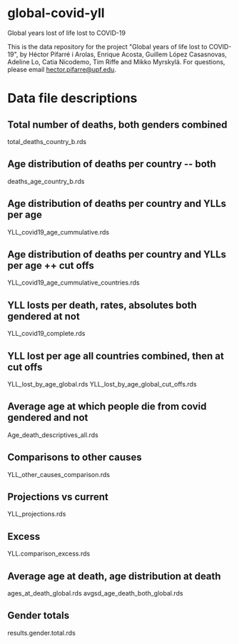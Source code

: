# global-covid-yll
Global years lost of life lost to COVID-19

This is the data repository for the project "Global years of life lost to COVID-19", by Héctor Pifarré i Arolas, Enrique Acosta, Guillem López Casasnovas, Adeline Lo, Catia Nicodemo, Tim Riffe and Mikko Myrskylä.
For questions, please email hector.pifarre@upf.edu.

# Data file descriptions

## Total number of deaths, both genders combined
total_deaths_country_b.rds

## Age distribution of deaths per country -- both
deaths_age_country_b.rds

## Age distribution of deaths per country and YLLs per age
YLL_covid19_age_cummulative.rds

## Age distribution of deaths per country and YLLs per age ++ cut offs
YLL_covid19_age_cummulative_countries.rds

## YLL losts per death, rates, absolutes both gendered at not
YLL_covid19_complete.rds

## YLL lost per age all countries combined, then at cut offs
YLL_lost_by_age_global.rds
YLL_lost_by_age_global_cut_offs.rds

## Average age at which people die from covid gendered and not
Age_death_descriptives_all.rds

## Comparisons to other causes
YLL_other_causes_comparison.rds

## Projections vs current
YLL_projections.rds

## Excess 
YLL.comparison_excess.rds

## Average age at death, age distribution at death
ages_at_death_global.rds
avgsd_age_death_both_global.rds

## Gender totals
results.gender.total.rds

